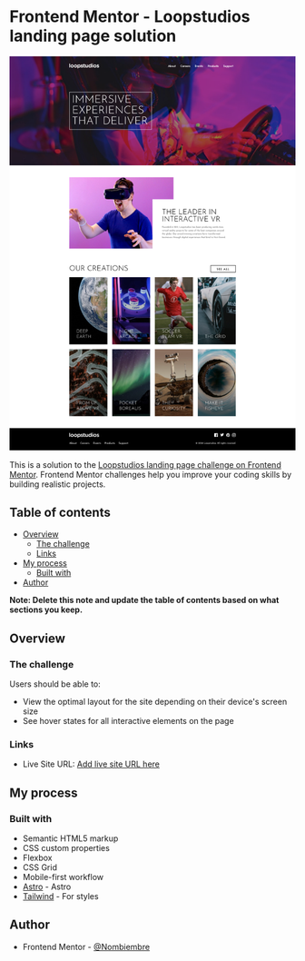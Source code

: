 # Frontend Mentor - Loopstudios landing page solution

![](./public/screenshot.png)


This is a solution to the [Loopstudios landing page challenge on Frontend Mentor](https://www.frontendmentor.io/challenges/loopstudios-landing-page-N88J5Onjw). Frontend Mentor challenges help you improve your coding skills by building realistic projects.

## Table of contents

- [Overview](#overview)
  - [The challenge](#the-challenge)
  - [Links](#links)
- [My process](#my-process)
  - [Built with](#built-with)
- [Author](#author)

**Note: Delete this note and update the table of contents based on what sections you keep.**

## Overview

### The challenge

Users should be able to:

- View the optimal layout for the site depending on their device's screen size
- See hover states for all interactive elements on the page

### Links

- Live Site URL: [Add live site URL here](https://your-live-site-url.com)

## My process

### Built with

- Semantic HTML5 markup
- CSS custom properties
- Flexbox
- CSS Grid
- Mobile-first workflow
- [Astro](https://astro.build/) - Astro
- [Tailwind](https://tailwindcss.com/) - For styles

## Author

<!-- - Website - [Add your name here](https://www.your-site.com) -->

- Frontend Mentor - [@Nombiembre](https://www.frontendmentor.io/profile/Nombiembre)
